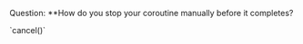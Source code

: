 Question:
**How do you stop your coroutine manually before it completes?
<div class="hint">
  `cancel()`
</div>
